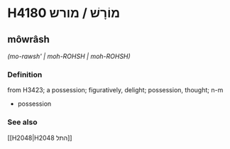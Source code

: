 # H4180 מוֹרָשׁ / מורש

## môwrâsh

_(mo-rawsh' | moh-ROHSH | moh-ROHSH)_

### Definition

from H3423; a possession; figuratively, delight; possession, thought; n-m

- possession

### See also

[[H2048|H2048 התל]]

